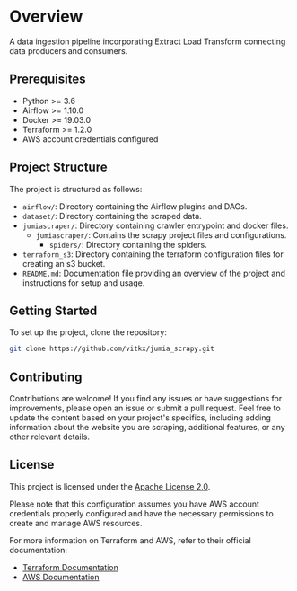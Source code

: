 # Overview

A data ingestion pipeline incorporating Extract Load Transform connecting data producers and consumers.

## Prerequisites

- Python >= 3.6
- Airflow >= 1.10.0
- Docker >= 19.03.0
- Terraform >= 1.2.0
- AWS account credentials configured

## Project Structure

The project is structured as follows:

- `airflow/`: Directory containing the Airflow plugins and DAGs.
- `dataset/`: Directory containing the scraped data.
- `jumiascraper/`: Directory containing crawler entrypoint and docker files.
  - `jumiascraper/`: Contains the scrapy project files and configurations.
    - `spiders/`: Directory containing the spiders.
- `terraform_s3`: Directory containing the terraform configuration files for creating an s3 bucket.
- `README.md`: Documentation file providing an overview of the project and instructions for setup and usage.

## Getting Started

To set up the project, clone the repository:

```bash
git clone https://github.com/vitkx/jumia_scrapy.git
```

## Contributing

Contributions are welcome! If you find any issues or have suggestions for improvements, please open an issue or submit a pull request.
Feel free to update the content based on your project's specifics, including adding information about the website you are scraping, additional features, or any other relevant details.

## License

This project is licensed under the [Apache License 2.0](LICENSE).

Please note that this configuration assumes you have AWS account credentials properly configured and have the necessary permissions to create and manage AWS resources.

For more information on Terraform and AWS, refer to their official documentation:

- [Terraform Documentation](https://www.terraform.io/docs/index.html)
- [AWS Documentation](https://docs.aws.amazon.com/)
